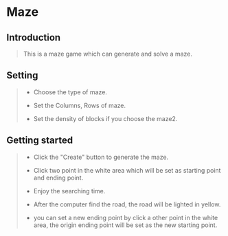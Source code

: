 # Maze

## Introduction

>This is a maze game which can generate and solve a maze.

## Setting

>+ Choose the type of maze.
>
>+ Set the Columns, Rows of maze.
>
>+ Set the density of blocks if you choose the maze2.

## Getting started

>+ Click the "Create" button to generate the maze.
>
>+ Click two point in the white area which will be set as starting point and ending point.
>
>+ Enjoy the searching time.
>
>+ After the computer find the road, the road will be lighted in yellow.
>
>+ you can set a new ending point by click a other point in the white area, the origin ending point will be set as the new starting point.
